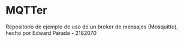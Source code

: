 # MQTTer
Repositorio de ejemplo de uso de un broker de mensajes (Mosquitto), hecho por Edward Parada - 2182070
